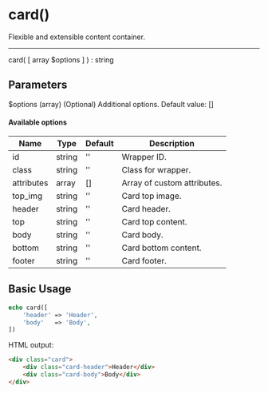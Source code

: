 # card()

Flexible and extensible content container.

---

card( [ array $options ] ) : string

## Parameters

$options (array) (Optional) Additional options. Default value: []

#### Available options

| Name       | Type   | Default | Description                 |
|------------|--------|---------|-----------------------------|
| id         | string | ''      | Wrapper ID.                 |
| class      | string | ''      | Class for wrapper.          |
| attributes | array  | []      | Array of custom attributes. |
| top_img    | string | ''      | Card top image.             |
| header     | string | ''      | Card header.                |
| top        | string | ''      | Card top content.           |
| body       | string | ''      | Card body.                  |
| bottom     | string | ''      | Card bottom content.        |
| footer     | string | ''      | Card footer.                |

## Basic Usage

```php
echo card([
    'header' => 'Header',
    'body'   => 'Body',
])
```

HTML output:

```html
<div class="card">
    <div class="card-header">Header</div>
    <div class="card-body">Body</div>
</div>
```
